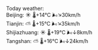 Today weather:  
Beijing: ☀️   🌡️+14°C 🌬️↘30km/h  
Tianjin: ⛅️  🌡️+15°C 🌬️↘35km/h  
Shijiazhuang: ☀️   🌡️+19°C 🌬️↓8km/h  
Tangshan: ⛅️  🌡️+16°C 🌬️↓24km/h  
